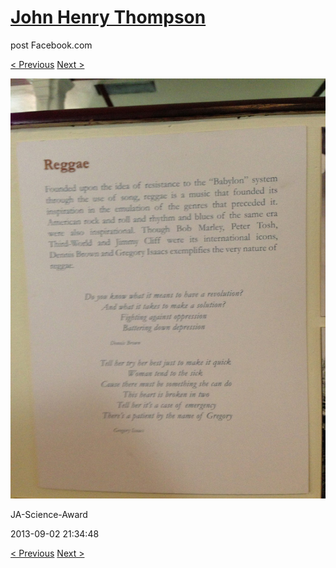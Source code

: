 # [John Henry Thompson](../README.md)
post Facebook.com

[< Previous](2013-09-02-16.md) [Next >](2013-09-02-18.md)

[![](../media/2013-09-02/JA-Science-Award-6.jpg)](../README.md)

JA-Science-Award

2013-09-02 21:34:48

[< Previous](2013-09-02-16.md) [Next >](2013-09-02-18.md)